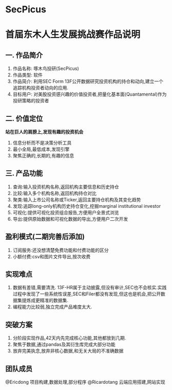 # SecPicus

# 首届东木人生发展挑战赛作品说明

## 一. 作品简介
1. 作品名称: 啄木鸟投研(SecPicus)
2. 作品类型: 软件
3. 作品简介: 利用SEC Form 13F公开数据研究投资机构的持仓和动向,建立一个追踪机构投资者动向的应用.
4. 目标用户: 对美股投资感兴趣的价值投资者,把量化基本面(Quantamental)作为投研策略的投资者

## 二. 价值定位
**站在巨人的肩膀上,发现有趣的投资机会**
1. 信息分析而不是决策分析工具
2. 最小全局,最低成本,发现引擎
3. 聚焦正确的,长期的,有趣的信息

## 三. 产品功能
1. 查询:输入投资机构名称,返回机构主要信息和历史持仓
2. 比较:输入多个机构名称,返回机构持仓对比
3. 聚类:输入上市公司名称或Ticker,返回主要持仓机构及其变化趋势
4. 发现:追踪long-only机构历史持仓变化,挖掘marginal institutional investor
5. 可视化:提供可视化投资组合报告,方便用户全景式浏览
6. 导出:提供原始数据和可视化数据的导出,方便用户二次开发

## 盈利模式(二期完善后添加)
1. 订阅服务:还没想清楚免费功能和付费功能的区分
2. 小额付费:csv和图片文件导出,按次收费

## 实现难点
1. 数据有差错,需要清洗. 13F-HR属于主动披露,但没有审计,SEC也不会核实.实践过程中发现了一些系统性误差,SEC和Filer都没有发现,但这也是机会,把公开数据集提炼成更精准的数据集.
2. 编程能力比较弱,独立完成产品难度太大.

## 突破方案
1. 分阶段实现作品,42天内先完成核心功能,其他都放到几期.
2. 聚焦于数据,通过pandas及其衍生库完成大部分功能
3. 放弃完美执念,放弃非核心数据,和无关大局的不准确数据



## 团队成员
@Ericdong 项目构建,数据处理,部分程序
@Ricardotang 云端应用搭建,网站实现





